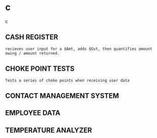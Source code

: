 # c
c


CASH REGISTER
-------------
    recieves user input for a $Amt, adds $Gst, then quantifies amount owing / amount returned.
    
    
CHOKE POINT TESTS
-------------
    Tests a series of choke points when receiving user data
    
    

CONTACT MANAGEMENT SYSTEM
-------------



EMPLOYEE DATA
-------------



TEMPERATURE ANALYZER
-------------


